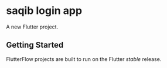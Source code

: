 # saqib login app

A new Flutter project.

## Getting Started

FlutterFlow projects are built to run on the Flutter _stable_ release.
